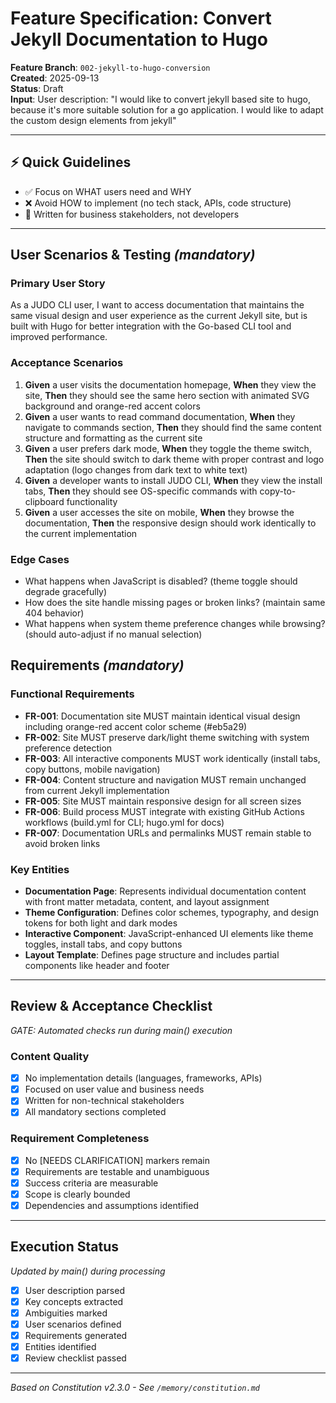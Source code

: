 # Feature Specification: Convert Jekyll Documentation to Hugo

**Feature Branch**: `002-jekyll-to-hugo-conversion`  
**Created**: 2025-09-13  
**Status**: Draft  
**Input**: User description: "I would like to convert jekyll based site to hugo, because it's more suitable solution for a go application. I would like to adapt the custom design elements from jekyll"

---

## ⚡ Quick Guidelines
- ✅ Focus on WHAT users need and WHY
- ❌ Avoid HOW to implement (no tech stack, APIs, code structure)
- 👥 Written for business stakeholders, not developers

---

## User Scenarios & Testing *(mandatory)*

### Primary User Story
As a JUDO CLI user, I want to access documentation that maintains the same visual design and user experience as the current Jekyll site, but is built with Hugo for better integration with the Go-based CLI tool and improved performance.

### Acceptance Scenarios
1. **Given** a user visits the documentation homepage, **When** they view the site, **Then** they should see the same hero section with animated SVG background and orange-red accent colors
2. **Given** a user wants to read command documentation, **When** they navigate to commands section, **Then** they should find the same content structure and formatting as the current site
3. **Given** a user prefers dark mode, **When** they toggle the theme switch, **Then** the site should switch to dark theme with proper contrast and logo adaptation (logo changes from dark text to white text)
4. **Given** a developer wants to install JUDO CLI, **When** they view the install tabs, **Then** they should see OS-specific commands with copy-to-clipboard functionality
5. **Given** a user accesses the site on mobile, **When** they browse the documentation, **Then** the responsive design should work identically to the current implementation

### Edge Cases
- What happens when JavaScript is disabled? (theme toggle should degrade gracefully)
- How does the site handle missing pages or broken links? (maintain same 404 behavior)
- What happens when system theme preference changes while browsing? (should auto-adjust if no manual selection)

## Requirements *(mandatory)*

### Functional Requirements
- **FR-001**: Documentation site MUST maintain identical visual design including orange-red accent color scheme (#eb5a29)
- **FR-002**: Site MUST preserve dark/light theme switching with system preference detection
- **FR-003**: All interactive components MUST work identically (install tabs, copy buttons, mobile navigation)
- **FR-004**: Content structure and navigation MUST remain unchanged from current Jekyll implementation
- **FR-005**: Site MUST maintain responsive design for all screen sizes
- **FR-006**: Build process MUST integrate with existing GitHub Actions workflows (build.yml for CLI; hugo.yml for docs)
- **FR-007**: Documentation URLs and permalinks MUST remain stable to avoid broken links

### Key Entities
- **Documentation Page**: Represents individual documentation content with front matter metadata, content, and layout assignment
- **Theme Configuration**: Defines color schemes, typography, and design tokens for both light and dark modes
- **Interactive Component**: JavaScript-enhanced UI elements like theme toggles, install tabs, and copy buttons
- **Layout Template**: Defines page structure and includes partial components like header and footer

---

## Review & Acceptance Checklist
*GATE: Automated checks run during main() execution*

### Content Quality
- [x] No implementation details (languages, frameworks, APIs)
- [x] Focused on user value and business needs
- [x] Written for non-technical stakeholders
- [x] All mandatory sections completed

### Requirement Completeness
- [x] No [NEEDS CLARIFICATION] markers remain
- [x] Requirements are testable and unambiguous  
- [x] Success criteria are measurable
- [x] Scope is clearly bounded
- [x] Dependencies and assumptions identified

---

## Execution Status
*Updated by main() during processing*

- [x] User description parsed
- [x] Key concepts extracted
- [x] Ambiguities marked
- [x] User scenarios defined
- [x] Requirements generated
- [x] Entities identified
- [x] Review checklist passed

---

*Based on Constitution v2.3.0 - See `/memory/constitution.md`*
